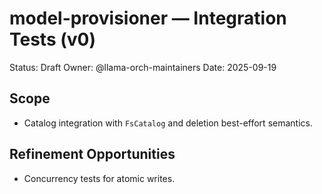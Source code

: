 # model-provisioner — Integration Tests (v0)

Status: Draft
Owner: @llama-orch-maintainers
Date: 2025-09-19

## Scope

- Catalog integration with `FsCatalog` and deletion best-effort semantics.

## Refinement Opportunities

- Concurrency tests for atomic writes.
